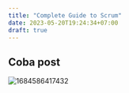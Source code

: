 ```yaml
---
title: "Complete Guide to Scrum"
date: 2023-05-20T19:24:34+07:00
draft: true
---
```

## Coba post

![1684586417432](image/Complete-Guide-to-Scrum/1684586417432.png)

